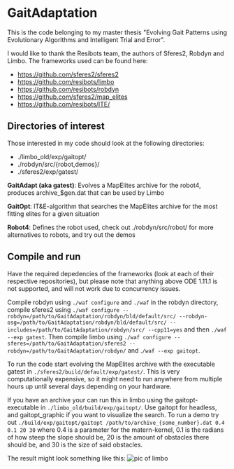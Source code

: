 # GaitAdaptation

This is the code belonging to my master thesis "Evolving Gait Patterns using Evolutionary Algorithms and Intelligent Trial and Error".

I would like to thank the Resibots team, the authors of Sferes2, Robdyn and Limbo. The frameworks used can be found here:
* https://github.com/sferes2/sferes2
* https://github.com/resibots/limbo
* https://github.com/resibots/robdyn
* https://github.com/sferes2/map_elites
* https://github.com/resibots/ITE/

## Directories of interest
Those interested in my code should look at the following directories:
* ./limbo_old/exp/gaitopt/ 
* ./robdyn/src/{robot,demos}/
* ./sferes2/exp/gatest/


**GaitAdapt (aka gatest)**: Evolves a MapElites archive for the robot4, produces archive_$gen.dat that can be used by Limbo

**GaitOpt**: IT&E-algorithm that searches the MapElites archive for the most fitting elites for a given situation

**Robot4**: Defines the robot used, check out ./robdyn/src/robot/ for more alternatives to robots, and try out the demos

## Compile and run
Have the required depedencies of the frameworks (look at each of their respective repositories), but please note that anything above ODE 1.11.1 is not supported, and will not work due to concurrency issues.

Compile robdyn using `./waf configure` and `./waf` in the robdyn directory, compile sferes2 using `./waf configure --robdyn=/path/to/GaitAdaptation/robdyn/bld/default/src/ --robdyn-osg=/path/to/GaitAdaptation/robdyn/bld/default/src/ --includes=/path/to/GaitAdaptation/robdyn/src/ --cpp11=yes` and then `./waf --exp gatest`. Then compile limbo using `./waf configure --sferes=/path/to/GaitAdaptation/sferes2 --robdyn=/path/to/GaitAdaptation/robdyn/` and .`/waf --exp gaitopt`.

To run the code start evolving the MapElites archive with the executable gatest in `./sferes2/build/default/exp/gatest/`. This is very computationally expensive, so it might need to run anywhere from multiple hours up until several days depending on your hardware.

If you have an archive your can run this in limbo using the gaitopt-executable in `./limbo_old/build/exp/gaitopt/`. Use gaitopt for headless, and gaitopt_graphic if you want to visualize the search. To run a demo try out `./build/exp/gaitopt/gaitopt /path/to/archive_{some_number}.dat 0.4 0.1 20 30` where 0.4 is a parameter for the matern-kernel, 0.1 is the radians of how steep the slope should be, 20 is the amount of obstacles there should be, and 30 is the size of said obstacles.

The result might look something like this:
![pic of limbo](https://i.imgur.com/SokeSElg.png "limbo visualization")
